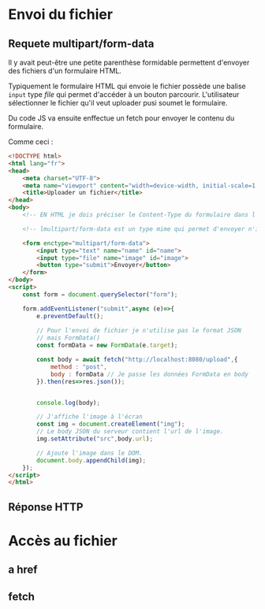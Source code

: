 # Envoi du fichier

## Requete multipart/form-data

Il y avait peut-être une petite parenthèse formidable permettent d'envoyer des fichiers d'un formulaire HTML.

Typiquement le formulaire HTML qui envoie le fichier possède une balise `input` type *file* qui permet d'accéder à un bouton parcourir. L'utilisateur sélectionner le fichier qu'il veut uploader pusi soumet le formulaire.

Du code JS va ensuite enffectue un fetch pour envoyer le contenu du formulaire.

>

Comme ceci :

```html
<!DOCTYPE html>
<html lang="fr">
<head>
    <meta charset="UTF-8">
    <meta name="viewport" content="width=device-width, initial-scale=1.0">
    <title>Uploader un fichier</title>
</head>
<body>
    <!-- EN HTML je dois préciser le Content-Type du formulaire dans l'attribut enctype-->

    <!-- lmultipart/form-data est un type mime qui permet d'envoyer n'importe quel types de balises input : ici text pour le name et file pour image-->

    <form enctype="multipart/form-data">
        <input type="text" name="name" id="name">
        <input type="file" name="image" id="image">
        <button type="submit">Envoyer</button>
    </form>
</body>
<script>
    const form = document.querySelector("form");

    form.addEventListener("submit",async (e)=>{
        e.preventDefault();
        
        // Pour l'envoi de fichier je n'utilise pas le format JSON 
        // mais FormData()
        const formData = new FormData(e.target);

        const body = await fetch("http://localhost:8080/upload",{
            method : "post",
            body : formData // Je passe les données FormData en body
        }).then(res=>res.json());


        console.log(body);

        // J'affiche l'image à l'écran
        const img = document.createElement("img");
        // Le body JSON du serveur contient l'url de l'image.
        img.setAttribute("src",body.url);

        // Ajoute l'image dans le DOM.
        document.body.appendChild(img);
    });
</script>
</html>
```

## Réponse HTTP


# Accès au fichier


## a href
## fetch